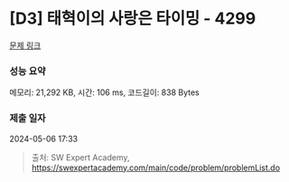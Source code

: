 # [D3] 태혁이의 사랑은 타이밍 - 4299 

[문제 링크](https://swexpertacademy.com/main/code/problem/problemDetail.do?contestProbId=AWLv6mx6htoDFAVV) 

### 성능 요약

메모리: 21,292 KB, 시간: 106 ms, 코드길이: 838 Bytes

### 제출 일자

2024-05-06 17:33



> 출처: SW Expert Academy, https://swexpertacademy.com/main/code/problem/problemList.do